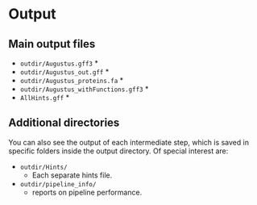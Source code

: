# Output

## Main output files

* `outdir/Augustus.gff3` 
  * 
* `outdir/Augustus_out.gff` 
  * 
* `outdir/Augustus_proteins.fa` 
  * 
* `outdir/Augustus_withFunctions.gff3` 
  * 
* `AllHints.gff`
  * 
  
## Additional directories
You can also see the output of each intermediate step, which is saved in specific folders inside the output directory. Of special interest are: 

* `outdir/Hints/` 
  * Each separate hints file. 
* `outdir/pipeline_info/` 
  * reports on pipeline performance. 


